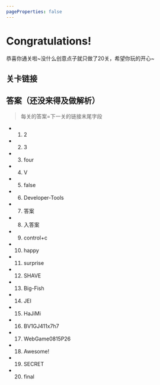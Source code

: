```yaml
---
pageProperties: false
---
```


# Congratulations!

恭喜你通关啦~没什么创意点子就只做了20关，希望你玩的开心~

## 关卡链接

<DownloadLinkCollector
  title="关卡链接"
  bg-image="/pictures/WG-WebGame-18.jpg"
  tcolor="white"
  :newtab="false"
  :downloads="[
    {
      text: '第1关',
      link: '/resources/website/WG-WebGame/1',
    },
    {
      text: '第2关',
      link: '/resources/website/WG-WebGame/2',
    },
    {
      text: '第3关',
      link: '/resources/website/WG-WebGame/3',
    },
    {
      text: '第4关',
      link: '/resources/website/WG-WebGame/four',
    },
    {
      text: '第5关',
      link: '/resources/website/WG-WebGame/V',
    },
    {
      text: '第6关',
      link: '/resources/website/WG-WebGame/false',
    },
    {
      text: '第7关',
      link: '/resources/website/WG-WebGame/Developer-Tools',
    },
    {
      text: '第8关',
      link: '/resources/website/WG-WebGame/答案',
    },
    {
      text: '第9关',
      link: '/resources/website/WG-WebGame/入答案',
    },
    {
      text: '第10关',
      link: '/resources/website/WG-WebGame/control+c',
    },
    {
      text: '第11关',
      link: '/resources/website/WG-WebGame/happy',
    },
    {
      text: '第12关',
      link: '/resources/website/WG-WebGame/surprise',
    },
    {
      text: '第13关',
      link: '/resources/website/WG-WebGame/SHAVE',
    },
    {
      text: '第14关',
      link: '/resources/website/WG-WebGame/Big-Fish',
    },
    {
      text: '第15关',
      link: '/resources/website/WG-WebGame/JEI',
    },
    {
      text: '第16关',
      link: '/resources/website/WG-WebGame/HaJiMi',
    },
    {
      text: '第17关',
      link: '/resources/website/WG-WebGame/BV1GJ411x7h7',
    },
    {
      text: '第18关',
      link: '/resources/website/WG-WebGame/WebGame0815P26',
    },
    {
      text: '第19关',
      link: '/resources/website/WG-WebGame/Awesome!',
    },
    {
      text: '第20关',
      link: '/resources/website/WG-WebGame/SECRET',
    },
  ]"
/>

## 答案（还没来得及做解析）
> 每关的答案=下一关的链接末尾字段

- 1. 2
- 2. 3
- 3. four
- 4. V
- 5. false
- 6. Developer-Tools
- 7. 答案
- 8. 入答案
- 9. control+c
- 10. happy
- 11. surprise
- 12. SHAVE
- 13. Big-Fish
- 14. JEI
- 15. HaJiMi
- 16. BV1GJ411x7h7
- 17. WebGame0815P26
- 18. Awesome!
- 19. SECRET
- 20. final


<Confetti />